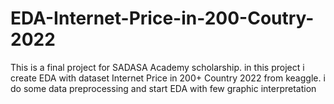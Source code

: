 # EDA-Internet-Price-in-200-Coutry-2022
This is a final project for SADASA Academy scholarship. in this project i create EDA with dataset Internet Price in 200+ Country 2022 from keaggle. i do some data preprocessing and start EDA with few graphic interpretation
